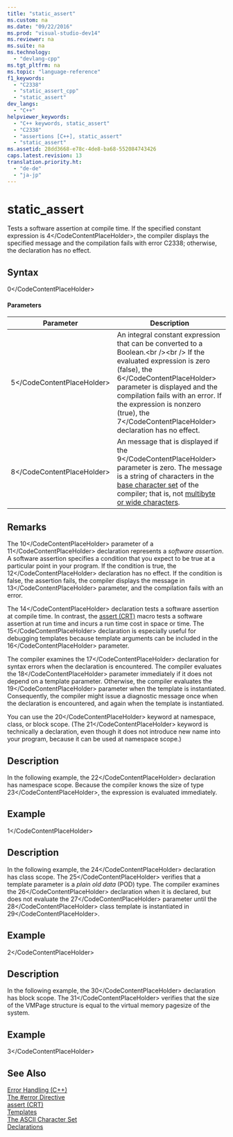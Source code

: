 ```yaml
---
title: "static_assert"
ms.custom: na
ms.date: "09/22/2016"
ms.prod: "visual-studio-dev14"
ms.reviewer: na
ms.suite: na
ms.technology: 
  - "devlang-cpp"
ms.tgt_pltfrm: na
ms.topic: "language-reference"
f1_keywords: 
  - "C2338"
  - "static_assert_cpp"
  - "static_assert"
dev_langs: 
  - "C++"
helpviewer_keywords: 
  - "C++ keywords, static_assert"
  - "C2338"
  - "assertions [C++], static_assert"
  - "static_assert"
ms.assetid: 28dd3668-e78c-4de8-ba68-552084743426
caps.latest.revision: 13
translation.priority.ht: 
  - "de-de"
  - "ja-jp"
---
```

# static_assert
Tests a software assertion at compile time. If the specified constant expression is <CodeContentPlaceHolder>4\</CodeContentPlaceHolder>, the compiler displays the specified message and the compilation fails with error C2338; otherwise, the declaration has no effect.  
  
## Syntax  
  
<CodeContentPlaceHolder>0\</CodeContentPlaceHolder>  
#### Parameters  
  
|Parameter|Description|  
|---------------|-----------------|  
|<CodeContentPlaceHolder>5\</CodeContentPlaceHolder>|An integral constant expression that can be converted to a Boolean.\<br />\<br /> If the evaluated expression is zero (false), the <CodeContentPlaceHolder>6\</CodeContentPlaceHolder> parameter is displayed and the compilation fails with an error. If the expression is nonzero (true), the <CodeContentPlaceHolder>7\</CodeContentPlaceHolder> declaration has no effect.|  
|<CodeContentPlaceHolder>8\</CodeContentPlaceHolder>|An message that is displayed if the <CodeContentPlaceHolder>9\</CodeContentPlaceHolder> parameter is zero. The message is a string of characters in the [base character set](../vs140/ascii-character-set.md) of the compiler; that is, not [multibyte or wide characters](../vs140/multibyte-and-wide-characters.md).|  
  
## Remarks  
 The <CodeContentPlaceHolder>10\</CodeContentPlaceHolder> parameter of a <CodeContentPlaceHolder>11\</CodeContentPlaceHolder> declaration represents a *software assertion*. A software assertion specifies a condition that you expect to be true at a particular point in your program. If the condition is true, the <CodeContentPlaceHolder>12\</CodeContentPlaceHolder> declaration has no effect. If the condition is false, the assertion fails, the compiler displays the message in <CodeContentPlaceHolder>13\</CodeContentPlaceHolder> parameter, and the compilation fails with an error.  
  
 The <CodeContentPlaceHolder>14\</CodeContentPlaceHolder> declaration tests a software assertion at compile time. In contrast, the [assert (CRT)](../vs140/assert-macro--_assert--_wassert.md) macro tests a software assertion at run time and incurs a run time cost in space or time. The <CodeContentPlaceHolder>15\</CodeContentPlaceHolder> declaration is especially useful for debugging templates because template arguments can be included in the <CodeContentPlaceHolder>16\</CodeContentPlaceHolder> parameter.  
  
 The compiler examines the <CodeContentPlaceHolder>17\</CodeContentPlaceHolder> declaration for syntax errors when the declaration is encountered. The compiler evaluates the <CodeContentPlaceHolder>18\</CodeContentPlaceHolder> parameter immediately if it does not depend on a template parameter. Otherwise, the compiler evaluates the <CodeContentPlaceHolder>19\</CodeContentPlaceHolder> parameter when the template is instantiated. Consequently, the compiler might issue a diagnostic message once when the declaration is encountered, and again when the template is instantiated.  
  
 You can use the <CodeContentPlaceHolder>20\</CodeContentPlaceHolder> keyword at namespace, class, or block scope. (The <CodeContentPlaceHolder>21\</CodeContentPlaceHolder> keyword is technically a declaration, even though it does not introduce new name into your program, because it can be used at namespace scope.)  
  
## Description  
 In the following example, the <CodeContentPlaceHolder>22\</CodeContentPlaceHolder> declaration has namespace scope. Because the compiler knows the size of type <CodeContentPlaceHolder>23\</CodeContentPlaceHolder>, the expression is evaluated immediately.  
  
## Example  
  
<CodeContentPlaceHolder>1\</CodeContentPlaceHolder>  
## Description  
 In the following example, the <CodeContentPlaceHolder>24\</CodeContentPlaceHolder> declaration has class scope. The <CodeContentPlaceHolder>25\</CodeContentPlaceHolder> verifies that a template parameter is a *plain old data* (POD) type. The compiler examines the <CodeContentPlaceHolder>26\</CodeContentPlaceHolder> declaration when it is declared, but does not evaluate the <CodeContentPlaceHolder>27\</CodeContentPlaceHolder> parameter until the <CodeContentPlaceHolder>28\</CodeContentPlaceHolder> class template is instantiated in <CodeContentPlaceHolder>29\</CodeContentPlaceHolder>.  
  
## Example  
  
<CodeContentPlaceHolder>2\</CodeContentPlaceHolder>  
## Description  
 In the following example, the <CodeContentPlaceHolder>30\</CodeContentPlaceHolder> declaration has block scope. The <CodeContentPlaceHolder>31\</CodeContentPlaceHolder> verifies that the size of the VMPage structure is equal to the virtual memory pagesize of the system.  
  
## Example  
  
<CodeContentPlaceHolder>3\</CodeContentPlaceHolder>  
## See Also  
 [Error Handling (C++)](../vs140/assertion-and-user-supplied-messages--c---.md)   
 [The #error Directive](../vs140/sharperror-directive--c-c---.md)   
 [assert (CRT)](../vs140/assert-macro--_assert--_wassert.md)   
 [Templates](../vs140/templates--c---.md)   
 [The ASCII Character Set](../vs140/ascii-character-set.md)   
 [Declarations](../vs140/declarations.md)